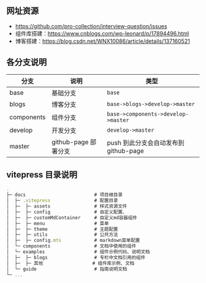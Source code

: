 <!--
 * @Description: docs说明文档
 * @Date: 2024-06-27 09:40:26
 * @LastEditTime: 2024-10-09 16:10:42
-->
<!-- 题库https://github.com/pro-collection/interview-question/issues -->
## 网址资源
- https://github.com/pro-collection/interview-question/issues
- 组件库搭建：https://www.cnblogs.com/wp-leonard/p/17894496.html
- 博客搭建：https://blog.csdn.net/WNX10086/article/details/137160521

## 各分支说明

<div class="doc-table">

| 分支       | 说明                 | 类型                                  |
| ---------- | -------------------- | ------------------------------------- |
| base       | 基础分支             | `base`                                |
| blogs      | 博客分支             | `base->blogs->develop->master`        |
| components | 组件分支             | `base->components->develop->master`   |
| develop    | 开发分支             | `develop->master`                     |
| master     | github-page 部署分支 | push 到此分支会自动发布到 github-page |

</div>

## vitepress 目录说明

```js
.
├─ docs                         # 项目根目录
│  ├─ .vitepress                # 配置目录
│  ├─  ├─ assets                # 样式资源文件
│  ├─  ├─ config                # 自定义配置、
│  ├─  ├─ customMdContainer     # 自定义md容器组件
│  ├─  ├─ menu                  # 菜单
│  ├─  ├─ theme                 # 主题配置
│  ├─  ├─ utils                 # 公共方法
│  ├─  ├─ config.mts            # markdown菜单配置
│  └─ components                # 文档中使用的组件
│  └─ examples                  # 组件示例代码、说明文档
│  ├─  ├─ blogs                 # 专栏中文档引用的组件
│  ├─  ├─ 其他                  # 组件库示例、文档
│  └─ guide                     # 指南说明文档
└─ ...
```
